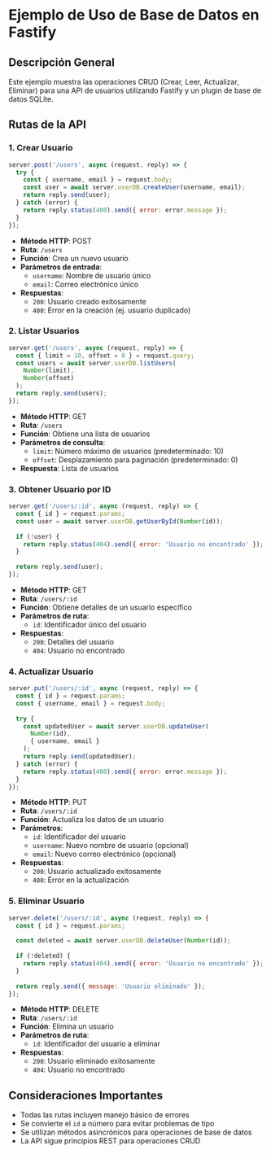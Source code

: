 # Ejemplo de Uso de Base de Datos en Fastify

## Descripción General
Este ejemplo muestra las operaciones CRUD (Crear, Leer, Actualizar, Eliminar) para una API de usuarios utilizando Fastify y un plugin de base de datos SQLite.

## Rutas de la API

### 1. Crear Usuario
```javascript
server.post('/users', async (request, reply) => {
  try {
    const { username, email } = request.body;
    const user = await server.userDB.createUser(username, email);
    return reply.send(user);
  } catch (error) {
    return reply.status(400).send({ error: error.message });
  }
});
```
- **Método HTTP**: POST
- **Ruta**: `/users`
- **Función**: Crea un nuevo usuario
- **Parámetros de entrada**: 
  - `username`: Nombre de usuario único
  - `email`: Correo electrónico único
- **Respuestas**:
  - `200`: Usuario creado exitosamente
  - `400`: Error en la creación (ej. usuario duplicado)

### 2. Listar Usuarios
```javascript
server.get('/users', async (request, reply) => {
  const { limit = 10, offset = 0 } = request.query;
  const users = await server.userDB.listUsers(
    Number(limit), 
    Number(offset)
  );
  return reply.send(users);
});
```
- **Método HTTP**: GET
- **Ruta**: `/users`
- **Función**: Obtiene una lista de usuarios
- **Parámetros de consulta**:
  - `limit`: Número máximo de usuarios (predeterminado: 10)
  - `offset`: Desplazamiento para paginación (predeterminado: 0)
- **Respuesta**: Lista de usuarios

### 3. Obtener Usuario por ID
```javascript
server.get('/users/:id', async (request, reply) => {
  const { id } = request.params;
  const user = await server.userDB.getUserById(Number(id));
  
  if (!user) {
    return reply.status(404).send({ error: 'Usuario no encontrado' });
  }
  
  return reply.send(user);
});
```
- **Método HTTP**: GET
- **Ruta**: `/users/:id`
- **Función**: Obtiene detalles de un usuario específico
- **Parámetros de ruta**:
  - `id`: Identificador único del usuario
- **Respuestas**:
  - `200`: Detalles del usuario
  - `404`: Usuario no encontrado

### 4. Actualizar Usuario
```javascript
server.put('/users/:id', async (request, reply) => {
  const { id } = request.params;
  const { username, email } = request.body;
  
  try {
    const updatedUser = await server.userDB.updateUser(
      Number(id), 
      { username, email }
    );
    return reply.send(updatedUser);
  } catch (error) {
    return reply.status(400).send({ error: error.message });
  }
});
```
- **Método HTTP**: PUT
- **Ruta**: `/users/:id`
- **Función**: Actualiza los datos de un usuario
- **Parámetros**:
  - `id`: Identificador del usuario
  - `username`: Nuevo nombre de usuario (opcional)
  - `email`: Nuevo correo electrónico (opcional)
- **Respuestas**:
  - `200`: Usuario actualizado exitosamente
  - `400`: Error en la actualización

### 5. Eliminar Usuario
```javascript
server.delete('/users/:id', async (request, reply) => {
  const { id } = request.params;
  
  const deleted = await server.userDB.deleteUser(Number(id));
  
  if (!deleted) {
    return reply.status(404).send({ error: 'Usuario no encontrado' });
  }
  
  return reply.send({ message: 'Usuario eliminado' });
});
```
- **Método HTTP**: DELETE
- **Ruta**: `/users/:id`
- **Función**: Elimina un usuario
- **Parámetros de ruta**:
  - `id`: Identificador del usuario a eliminar
- **Respuestas**:
  - `200`: Usuario eliminado exitosamente
  - `404`: Usuario no encontrado

## Consideraciones Importantes
- Todas las rutas incluyen manejo básico de errores
- Se convierte el `id` a número para evitar problemas de tipo
- Se utilizan métodos asincrónicos para operaciones de base de datos
- La API sigue principios REST para operaciones CRUD